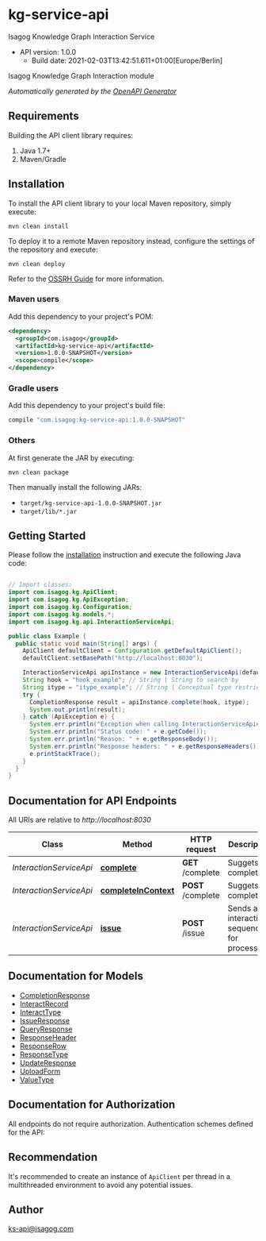 # kg-service-api

Isagog Knowledge Graph Interaction Service
- API version: 1.0.0
  - Build date: 2021-02-03T13:42:51.611+01:00[Europe/Berlin]

Isagog Knowledge Graph Interaction module


*Automatically generated by the [OpenAPI Generator](https://openapi-generator.tech)*


## Requirements

Building the API client library requires:
1. Java 1.7+
2. Maven/Gradle

## Installation

To install the API client library to your local Maven repository, simply execute:

```shell
mvn clean install
```

To deploy it to a remote Maven repository instead, configure the settings of the repository and execute:

```shell
mvn clean deploy
```

Refer to the [OSSRH Guide](http://central.sonatype.org/pages/ossrh-guide.html) for more information.

### Maven users

Add this dependency to your project's POM:

```xml
<dependency>
  <groupId>com.isagog</groupId>
  <artifactId>kg-service-api</artifactId>
  <version>1.0.0-SNAPSHOT</version>
  <scope>compile</scope>
</dependency>
```

### Gradle users

Add this dependency to your project's build file:

```groovy
compile "com.isagog:kg-service-api:1.0.0-SNAPSHOT"
```

### Others

At first generate the JAR by executing:

```shell
mvn clean package
```

Then manually install the following JARs:

* `target/kg-service-api-1.0.0-SNAPSHOT.jar`
* `target/lib/*.jar`

## Getting Started

Please follow the [installation](#installation) instruction and execute the following Java code:

```java

// Import classes:
import com.isagog.kg.ApiClient;
import com.isagog.kg.ApiException;
import com.isagog.kg.Configuration;
import com.isagog.kg.models.*;
import com.isagog.kg.api.InteractionServiceApi;

public class Example {
  public static void main(String[] args) {
    ApiClient defaultClient = Configuration.getDefaultApiClient();
    defaultClient.setBasePath("http://localhost:8030");

    InteractionServiceApi apiInstance = new InteractionServiceApi(defaultClient);
    String hook = "hook_example"; // String | String to search by
    String itype = "itype_example"; // String | Conceptual type restriction (opt)
    try {
      CompletionResponse result = apiInstance.complete(hook, itype);
      System.out.println(result);
    } catch (ApiException e) {
      System.err.println("Exception when calling InteractionServiceApi#complete");
      System.err.println("Status code: " + e.getCode());
      System.err.println("Reason: " + e.getResponseBody());
      System.err.println("Response headers: " + e.getResponseHeaders());
      e.printStackTrace();
    }
  }
}

```

## Documentation for API Endpoints

All URIs are relative to *http://localhost:8030*

Class | Method | HTTP request | Description
------------ | ------------- | ------------- | -------------
*InteractionServiceApi* | [**complete**](docs/InteractionServiceApi.md#complete) | **GET** /complete | Suggets completions
*InteractionServiceApi* | [**completeInContext**](docs/InteractionServiceApi.md#completeInContext) | **POST** /complete | Suggets completions
*InteractionServiceApi* | [**issue**](docs/InteractionServiceApi.md#issue) | **POST** /issue | Sends an interaction sequence for processing


## Documentation for Models

 - [CompletionResponse](docs/CompletionResponse.md)
 - [InteractRecord](docs/InteractRecord.md)
 - [InteractType](docs/InteractType.md)
 - [IssueResponse](docs/IssueResponse.md)
 - [QueryResponse](docs/QueryResponse.md)
 - [ResponseHeader](docs/ResponseHeader.md)
 - [ResponseRow](docs/ResponseRow.md)
 - [ResponseType](docs/ResponseType.md)
 - [UpdateResponse](docs/UpdateResponse.md)
 - [UploadForm](docs/UploadForm.md)
 - [ValueType](docs/ValueType.md)


## Documentation for Authorization

All endpoints do not require authorization.
Authentication schemes defined for the API:

## Recommendation

It's recommended to create an instance of `ApiClient` per thread in a multithreaded environment to avoid any potential issues.

## Author

ks-api@isagog.com

